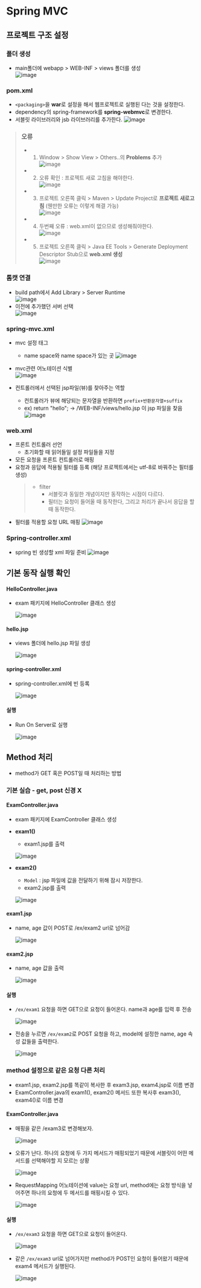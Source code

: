# Spring MVC
## 프로젝트 구조 설정
### 폴더 생성
- main폴더에 webapp \> WEB-INF \> views 폴더를 생성  
  ![image](https://user-images.githubusercontent.com/79209568/123032828-a14b2d80-d421-11eb-9738-48f72ad0579f.png)

### pom.xml
- `<packaging>`을 **war**로 설정을 해서 웹프로젝트로 실행된 다는 것을 설정한다.
- dependency의 spring-framework를 **spring-webmvc**로 변경한다. 
- 서블릿 라이브러리와 jsb 라이브러리를 추가한다.
![image](https://user-images.githubusercontent.com/79209568/123037577-d65b7e00-d429-11eb-9166-d77b1c348e1f.png)

> ### 오류
> - 1. Window \> Show View \> Others..의 **Problems** 추가  
>   ![image](https://user-images.githubusercontent.com/79209568/123037831-54b82000-d42a-11eb-8f0b-f74afcbca6cb.png)
> - 2. 오류 확인 : 프로젝트 새로 고침을 해야한다.   
>   ![image](https://user-images.githubusercontent.com/79209568/123037900-71ecee80-d42a-11eb-8997-5c9133cd36d7.png)
> - 3. 프로젝트 오른쪽 클릭 \> Maven \> Update Project로 **프로젝트 새로고침** (웬만한 오류는 이렇게 해결 가능)  
>   ![image](https://user-images.githubusercontent.com/79209568/123038049-a95b9b00-d42a-11eb-961a-5956b27f6138.png)
> - 4. 두번째 오류 : web.xml이 없으므로 생성해줘야한다.  
>   ![image](https://user-images.githubusercontent.com/79209568/123038118-c7c19680-d42a-11eb-9662-cfae425dd829.png)
> - 5. 프로젝트 오른쪽 클릭 \> Java EE Tools \> Generate Deployment Descriptor Stub으로 **web.xml 생성**  
>   ![image](https://user-images.githubusercontent.com/79209568/123038211-ede73680-d42a-11eb-8e9a-75134a4918ed.png)


### 톰캣 연결
- build path에서 Add Library > Server Runtime   
  ![image](https://user-images.githubusercontent.com/79209568/123033271-73b2b400-d422-11eb-9ac6-86050e5355f5.png)
- 이전에 추가했던 서버 선택  
  ![image](https://user-images.githubusercontent.com/79209568/123038270-08211480-d42b-11eb-96b0-4026b069dbb2.png)


### spring-mvc.xml
- mvc 설정 태그
  - name space와 name space가 있는 곳
  ![image](https://user-images.githubusercontent.com/79209568/123033694-1ff49a80-d423-11eb-9d60-9e89623d93eb.png)
- mvc관련 어노테이션 식별  
  ![image](https://user-images.githubusercontent.com/79209568/123034223-16b7fd80-d424-11eb-8ef1-60f052d9c1de.png)

- 컨트롤러에서 선택된 jsp파일(뷰)를  찾아주는 역할 
  - 컨트롤러가 뷰에 해당되는 문자열을 반환하면 `prefix+반환문자열+suffix`
  - ex) return "hello";  → /WEB-INF/views/hello.jsp 이 jsp 파일을 찾음  
  ![image](https://user-images.githubusercontent.com/79209568/123034245-21729280-d424-11eb-9532-35f8738f1e6e.png)

### web.xml
- 프론트 컨트롤러 선언
  - 초기화할 때 읽어들일 설정 파일들을 지정
- 모든 요청을 프론트 컨트롤러로 매핑
- 요청과 응답에 적용될 필터를 등록 (해당 프로젝트에서는 utf-8로 바꿔주는 필터를 생성)
  > - filter
  >   - 서블릿과 동일한 개념이지만 동작하는 시점이 다르다.
  >   - 필터는 요청이 들어올 때 동작한다, 그리고 처리가 끝나서 응답을 할 때 동작한다.
- 필터를 적용할 요청 URL 매핑 
![image](https://user-images.githubusercontent.com/79209568/123036633-55e84d80-d428-11eb-8f70-0bc1ae956140.png)

### Spring-controller.xml
- spring 빈 생성할 xml 파일 준비
  ![image](https://user-images.githubusercontent.com/79209568/123038534-8978a700-d42b-11eb-8e0a-b5deed918a51.png)

## 기본 동작 실행 확인
#### HelloController.java
- exam 패키지에 HelloController 클래스 생성  
  
  ![image](https://user-images.githubusercontent.com/79209568/123038934-3a7f4180-d42c-11eb-9b4b-24be42f2270e.png)
#### hello.jsp
- views 폴더에 hello.jsp 파일 생성  
  
  ![image](https://user-images.githubusercontent.com/79209568/123038984-571b7980-d42c-11eb-8e02-0e60c264eee4.png)
#### spring-controller.xml
- spring-controller.xml에 빈 등록  
  
  ![image](https://user-images.githubusercontent.com/79209568/123039063-7ca88300-d42c-11eb-85c7-3e55f2942016.png)
#### 실행
- Run On Server로 실행  
  
  ![image](https://user-images.githubusercontent.com/79209568/123039150-93e77080-d42c-11eb-8c4c-8b2d4c3b9224.png)

## Method 처리
- method가 GET 혹은 POST일 때 처리하는 방법
### 기본 실습 - get, post 신경 X
#### ExamController.java
- exam 패키지에 ExamController 클래스 생성
- **exam1()**
  - exam1.jsp를 출력  

  ![image](https://user-images.githubusercontent.com/79209568/123148443-33dbe300-d49b-11eb-8310-bbc956a83b50.png)
- **exam2()**
  - `Model` : jsp 파일에 값을 전달하기 위해 잠시 저장한다.
  - exam2.jsp를 출력
  
  ![image](https://user-images.githubusercontent.com/79209568/123149258-093e5a00-d49c-11eb-863c-bab0075ba3f3.png)

#### exam1.jsp
- name, age 값이 POST로 /ex/exam2 url로 넘어감  
  
  ![image](https://user-images.githubusercontent.com/79209568/123148414-2b83a800-d49b-11eb-8f19-88db38166282.png)

#### exam2.jsp
- name, age 값을 출력  
  
  ![image](https://user-images.githubusercontent.com/79209568/123149532-54586d00-d49c-11eb-8f77-f357cb590631.png)

#### 실행
- `/ex/exam1` 요청을 하면 GET으로 요청이 들어온다. name과 age를 입력 후 전송
  
  ![image](https://user-images.githubusercontent.com/79209568/123149742-8cf84680-d49c-11eb-9560-c25d94186c02.png)
- 전송을 누르면 `/ex/exam2`로 POST 요청을 하고, model에 설정한 name, age 속성 값들을 출력한다.
  
  ![image](https://user-images.githubusercontent.com/79209568/123149970-d0eb4b80-d49c-11eb-961e-cb9acfcf9686.png)

### method 설정으로 같은 요청 다른 처리
- exam1.jsp, exam2.jsp를 똑같이 복사한 후 exam3.jsp, exam4.jsp로 이름 변경
- ExamController.java의 exam1(), exam2() 메서드 또한 복사후 exam3(), exam4()로 이름 변경

#### ExamController.java
- 매핑을 같은 /exam3로 변경해보자.  
  
  ![image](https://user-images.githubusercontent.com/79209568/123150479-625abd80-d49d-11eb-9bbc-a70f6dc27716.png)
- 오류가 난다. 하나의 요청에 두 가지 메서드가 매핑되었기 때문에 서블릿이 어떤 메서드를 선택해야할 지 모르는 상황
  
  ![image](https://user-images.githubusercontent.com/79209568/123150639-91712f00-d49d-11eb-99c0-76499c116600.png)
- RequestMapping 어노테이션에 value는 요청 url, method에는 요청 방식을 넣어주면 하나의 요청에 두 메서드를 매핑시킬 수 있다.  
  
  ![image](https://user-images.githubusercontent.com/79209568/123150905-dbf2ab80-d49d-11eb-87d9-04e0cdb288be.png)
#### 실행
- `/ex/exam3` 요청을 하면 GET으로 요청이 들어온다.
  
  ![image](https://user-images.githubusercontent.com/79209568/123151009-f9277a00-d49d-11eb-9139-e837925dd63f.png)
- 같은 `/ex/exam3` url로 넘어가지만 method가 POST인 요청이 들어왔기 때문에 exam4 메서드가 실행된다.  
  
  ![image](https://user-images.githubusercontent.com/79209568/123151238-3986f800-d49e-11eb-8279-3b40012d0521.png)
